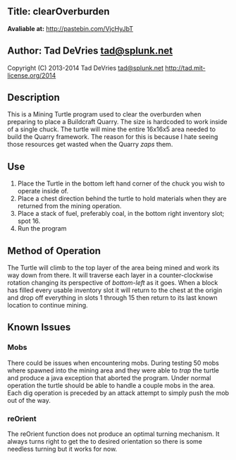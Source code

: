 ## Title: clearOverburden
**Avaliable at:** http://pastebin.com/VjcHyJbT

## Author: Tad DeVries <tad@splunk.net>
Copyright (C) 2013-2014 Tad DeVries <tad@splunk.net>
http://tad.mit-license.org/2014

## Description
This is a Mining Turtle program used to clear the overburden
when preparing to place a Buildcraft Quarry. The size is hardcoded to work
inside of a single chuck. The turtle will mine the entire 16x16x5 area needed
to build the Quarry framework. The reason for this is because I hate seeing
those resources get wasted when the Quarry *zaps* them.

## Use
1. Place the Turtle in the bottom left hand corner of the chuck you wish to
   operate inside of.
2. Place a chest direction behind the turtle to hold materials when they are
   returned from the mining operation.
3. Place a stack of fuel, preferably coal, in the bottom right inventory
   slot; spot 16.
4. Run the program

## Method of Operation
The Turtle will climb to the top layer of the area being mined and work its
way down from there. It will traverse each layer in a counter-clockwise
rotation changing its perspective of *bottom-left* as it goes. When a block
has filled every usable inventory slot it will return to the chest at the
origin and drop off everything in slots 1 through 15 then return to its last
known location to continue mining.

## Known Issues
### Mobs
There could be issues when encountering mobs. During testing 50 mobs where
spawned into the mining area and they were able to *trap* the turtle and
produce a java exception that aborted the program. Under normal operation
the turtle should be able to handle a couple mobs in the area. Each dig
operation is preceded by an attack attempt to simply push the mob out of the
way.

### reOrient
The reOrient function does not produce an optimal turning mechanism. It
always turns right to get the to desired orientation so there is some
needless turning but it works for now.